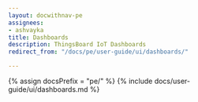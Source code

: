 ```yaml
---
layout: docwithnav-pe
assignees:
- ashvayka
title: Dashboards
description: ThingsBoard IoT Dashboards
redirect_from: "/docs/pe/user-guide/ui/dashboards/"

---
```


{% assign docsPrefix = "pe/" %}
{% include docs/user-guide/ui/dashboards.md %}